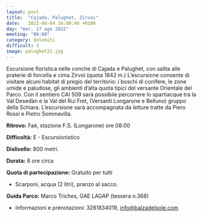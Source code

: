 ```yaml
---
layout: post
title:  "Cajada, Palughet, Zirvoi"
date:   2022-08-04 16:00:48 +0100
day: "mer, 17 ago 2022"
meeting: "08:00"
category: dolomiti
difficult: 3
image: palughet21.jpg
---
```

Escursione floristica nelle conche di Cajada e Palughet, con salita alle praterie di forcella e cima Zirvoi (quota 1842 m.)
L’escursione consente di visitare alcuni habitat di pregio del territorio: i boschi di conifere, le zone umide e paludose, gli ambienti d’alta quota tipici del versante Orientale del Parco. Con il sentiero CAI 509 sarà possibile percorrere lo spartiacque tra la Val Desedàn e la Val del Rui Fret, (Versanti Longarone e Belluno) gruppo della Schiara.
L’escursione sarà accompagnata da letture tratte da Piero Rossi e Pietro Sommavilla.

**Ritrovo:** Faè, stazione F.S. (Longarone) ore 08:00

**Difficoltà:** E - Escursionistico

**Dislivello:** 800 metri.

**Durata:** 8 ore circa

**Quota di partecipazione:** Gratuito per tutti

+ Scarponi, acqua (2 litri), pranzo al sacco.

**Guida Parco:** Marco Triches, GAE LAGAP (tessera n.368) 

+ Informazioni e prenotazioni: 3281834019, info@balzadelsole.com
